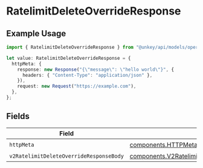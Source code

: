 # RatelimitDeleteOverrideResponse

## Example Usage

```typescript
import { RatelimitDeleteOverrideResponse } from "@unkey/api/models/operations";

let value: RatelimitDeleteOverrideResponse = {
  httpMeta: {
    response: new Response("{\"message\": \"hello world\"}", {
      headers: { "Content-Type": "application/json" },
    }),
    request: new Request("https://example.com"),
  },
};
```

## Fields

| Field                                                                                                                | Type                                                                                                                 | Required                                                                                                             | Description                                                                                                          |
| -------------------------------------------------------------------------------------------------------------------- | -------------------------------------------------------------------------------------------------------------------- | -------------------------------------------------------------------------------------------------------------------- | -------------------------------------------------------------------------------------------------------------------- |
| `httpMeta`                                                                                                           | [components.HTTPMetadata](../../models/components/httpmetadata.md)                                                   | :heavy_check_mark:                                                                                                   | N/A                                                                                                                  |
| `v2RatelimitDeleteOverrideResponseBody`                                                                              | [components.V2RatelimitDeleteOverrideResponseBody](../../models/components/v2ratelimitdeleteoverrideresponsebody.md) | :heavy_minus_sign:                                                                                                   | OK                                                                                                                   |